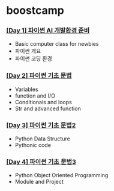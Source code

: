# boostcamp
### [[Day 1] 파이썬 AI 개발환경 준비](https://github.com/ydy8989/boostcamp/tree/main/Day_1)

- Basic computer class for newbies
- 파이썬 개요
- 파이썬 코딩 환경

### [[Day 2] 파이썬 기초 문법](https://github.com/ydy8989/boostcamp/tree/main/Day_2)

- Variables
- function and I/O
- Conditionals and loops
- Str and advanced function

### [[Day 3] 파이썬 기초 문법2](https://github.com/ydy8989/boostcamp/tree/main/Day_3)

- Python Data Structure
- Pythonic code

### [[Day 4] 파이썬 기초 문법3](https://github.com/ydy8989/boostcamp/tree/main/Day_4)

- Python Object Oriented Programming
- Module and Project

